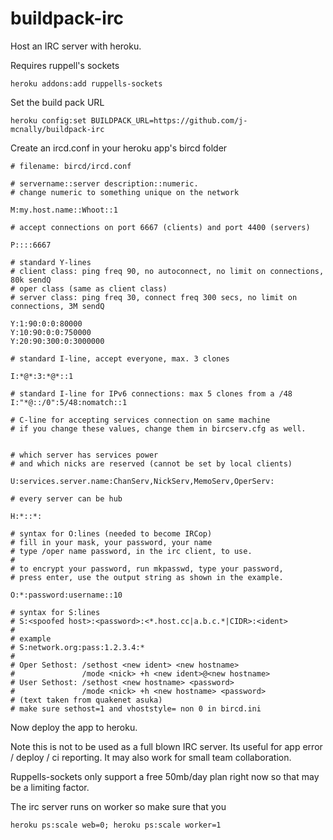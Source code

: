 buildpack-irc
=============

Host an IRC server with heroku.

Requires ruppell's sockets

`heroku addons:add ruppells-sockets`

Set the build pack URL

`heroku config:set BUILDPACK_URL=https://github.com/j-mcnally/buildpack-irc`

Create an ircd.conf in your heroku app's bircd folder

```
# filename: bircd/ircd.conf

# servername::server description::numeric. 
# change numeric to something unique on the network

M:my.host.name::Whoot::1

# accept connections on port 6667 (clients) and port 4400 (servers)

P::::6667

# standard Y-lines
# client class: ping freq 90, no autoconnect, no limit on connections, 80k sendQ
# oper class (same as client class)
# server class: ping freq 30, connect freq 300 secs, no limit on connections, 3M sendQ

Y:1:90:0:0:80000
Y:10:90:0:0:750000
Y:20:90:300:0:3000000

# standard I-line, accept everyone, max. 3 clones

I:*@*:3:*@*::1

# standard I-line for IPv6 connections: max 5 clones from a /48
I:"*@::/0":5/48:nomatch::1

# C-line for accepting services connection on same machine
# if you change these values, change them in bircserv.cfg as well.


# which server has services power
# and which nicks are reserved (cannot be set by local clients)

U:services.server.name:ChanServ,NickServ,MemoServ,OperServ:

# every server can be hub

H:*::*:

# syntax for O:lines (needed to become IRCop)
# fill in your mask, your password, your name
# type /oper name password, in the irc client, to use.
#
# to encrypt your password, run mkpasswd, type your password, 
# press enter, use the output string as shown in the example.

O:*:password:username::10

# syntax for S:lines
# S:<spoofed host>:<password>:<*.host.cc|a.b.c.*|CIDR>:<ident>
#
# example
# S:network.org:pass:1.2.3.4:*
#
# Oper Sethost: /sethost <new ident> <new hostname> 
#               /mode <nick> +h <new ident>@<new hostname> 
# User Sethost: /sethost <new hostname> <password> 
#               /mode <nick> +h <new hostname> <password> 
# (text taken from quakenet asuka)
# make sure sethost=1 and vhoststyle= non 0 in bircd.ini

```

Now deploy the app to heroku.

Note this is not to be used as a full blown IRC server. Its useful for app error / deploy / ci reporting.
It may also work for small team collaboration.

Ruppells-sockets only support a free 50mb/day plan right now so that may be a limiting factor.

The irc server runs on worker so make sure that you

`heroku ps:scale web=0; heroku ps:scale worker=1`

